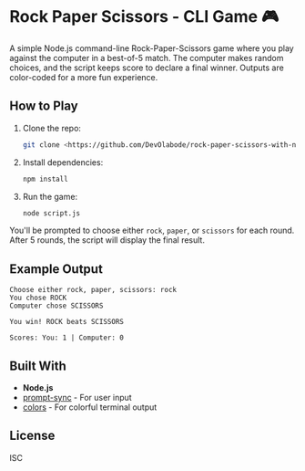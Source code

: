 # Rock Paper Scissors - CLI Game 🎮

A simple Node.js command-line Rock-Paper-Scissors game where you play against the computer in a best-of-5 match. The computer makes random choices, and the script keeps score to declare a final winner. Outputs are color-coded for a more fun experience.

## How to Play

1. Clone the repo:
   ```bash
   git clone <https://github.com/DevOlabode/rock-paper-scissors-with-node>
   ```
2. Install dependencies:
   ```bash
   npm install
   ```

3. Run the game:
   ```bash
   node script.js
   ```

You'll be prompted to choose either `rock`, `paper`, or `scissors` for each round. After 5 rounds, the script will display the final result.

## Example Output

```
Choose either rock, paper, scissors: rock
You chose ROCK
Computer chose SCISSORS

You win! ROCK beats SCISSORS

Scores: You: 1 | Computer: 0
```

## Built With

- **Node.js**
- [prompt-sync](https://www.npmjs.com/package/prompt-sync) - For user input
- [colors](https://www.npmjs.com/package/colors) - For colorful terminal output

## License

ISC
